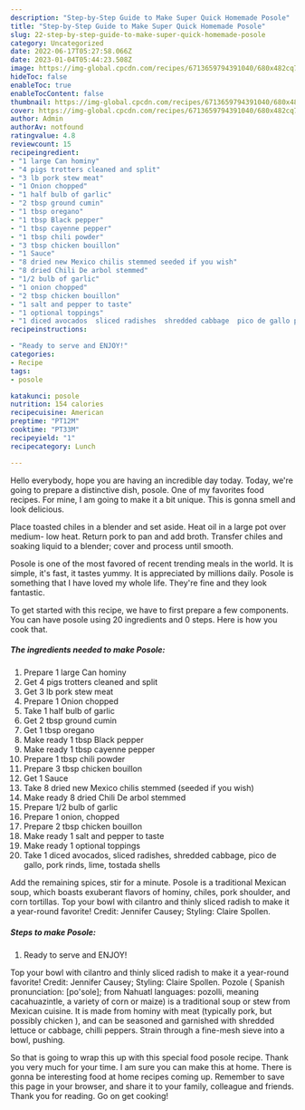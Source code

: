 ```yaml
---
description: "Step-by-Step Guide to Make Super Quick Homemade Posole"
title: "Step-by-Step Guide to Make Super Quick Homemade Posole"
slug: 22-step-by-step-guide-to-make-super-quick-homemade-posole
category: Uncategorized
date: 2022-06-17T05:27:58.066Z
date: 2023-01-04T05:44:23.508Z
image: https://img-global.cpcdn.com/recipes/6713659794391040/680x482cq70/posole-recipe-main-photo.jpg
hideToc: false
enableToc: true
enableTocContent: false
thumbnail: https://img-global.cpcdn.com/recipes/6713659794391040/680x482cq70/posole-recipe-main-photo.jpg
cover: https://img-global.cpcdn.com/recipes/6713659794391040/680x482cq70/posole-recipe-main-photo.jpg
author: Admin
authorAv: notfound
ratingvalue: 4.8
reviewcount: 15
recipeingredient:
- "1 large Can hominy"
- "4 pigs trotters cleaned and split"
- "3 lb pork stew meat"
- "1 Onion chopped"
- "1 half bulb of garlic"
- "2 tbsp ground cumin"
- "1 tbsp oregano"
- "1 tbsp Black pepper"
- "1 tbsp cayenne pepper"
- "1 tbsp chili powder"
- "3 tbsp chicken bouillon"
- "1 Sauce"
- "8 dried new Mexico chilis stemmed seeded if you wish"
- "8 dried Chili De arbol stemmed"
- "1/2 bulb of garlic"
- "1 onion chopped"
- "2 tbsp chicken bouillon"
- "1 salt and pepper to taste"
- "1 optional toppings"
- "1 diced avocados  sliced radishes  shredded cabbage  pico de gallo pork rinds  lime tostada shells"
recipeinstructions:

- "Ready to serve and ENJOY!"
categories:
- Recipe
tags:
- posole

katakunci: posole 
nutrition: 154 calories
recipecuisine: American
preptime: "PT12M"
cooktime: "PT33M"
recipeyield: "1"
recipecategory: Lunch

---
```



Hello everybody, hope you are having an incredible day today. Today, we're going to prepare a distinctive dish, posole. One of my favorites food recipes. For mine, I am going to make it a bit unique. This is gonna smell and look delicious.

Place toasted chiles in a blender and set aside. Heat oil in a large pot over medium- low heat. Return pork to pan and add broth. Transfer chiles and soaking liquid to a blender; cover and process until smooth.

Posole is one of the most favored of recent trending meals in the world. It is simple, it's fast, it tastes yummy. It is appreciated by millions daily. Posole is something that I have loved my whole life. They're fine and they look fantastic.


To get started with this recipe, we have to first prepare a few components. You can have posole using 20 ingredients and 0 steps. Here is how you cook that.

<!--inarticleads1-->

##### The ingredients needed to make Posole:

1. Prepare 1 large Can hominy
1. Get 4 pigs trotters cleaned and split
1. Get 3 lb pork stew meat
1. Prepare 1 Onion chopped
1. Take 1 half bulb of garlic
1. Get 2 tbsp ground cumin
1. Get 1 tbsp oregano
1. Make ready 1 tbsp Black pepper
1. Make ready 1 tbsp cayenne pepper
1. Prepare 1 tbsp chili powder
1. Prepare 3 tbsp chicken bouillon
1. Get 1 Sauce
1. Take 8 dried new Mexico chilis stemmed (seeded if you wish)
1. Make ready 8 dried Chili De arbol stemmed
1. Prepare 1/2 bulb of garlic
1. Prepare 1 onion, chopped
1. Prepare 2 tbsp chicken bouillon
1. Make ready 1 salt and pepper to taste
1. Make ready 1 optional toppings
1. Take 1 diced avocados,  sliced radishes,  shredded cabbage,  pico de gallo, pork rinds,  lime, tostada shells


Add the remaining spices, stir for a minute. Posole is a traditional Mexican soup, which boasts exuberant flavors of hominy, chiles, pork shoulder, and corn tortillas. Top your bowl with cilantro and thinly sliced radish to make it a year-round favorite! Credit: Jennifer Causey; Styling: Claire Spollen. 

<!--inarticleads2-->

##### Steps to make Posole:


1. Ready to serve and ENJOY!

Top your bowl with cilantro and thinly sliced radish to make it a year-round favorite! Credit: Jennifer Causey; Styling: Claire Spollen. Pozole ( Spanish pronunciation: [po&#39;sole]; from Nahuatl languages: pozolli, meaning cacahuazintle, a variety of corn or maize) is a traditional soup or stew from Mexican cuisine. It is made from hominy with meat (typically pork, but possibly chicken ), and can be seasoned and garnished with shredded lettuce or cabbage, chilli peppers. Strain through a fine-mesh sieve into a bowl, pushing. 

So that is going to wrap this up with this special food posole recipe. Thank you very much for your time. I am sure you can make this at home. There is gonna be interesting food at home recipes coming up. Remember to save this page in your browser, and share it to your family, colleague and friends. Thank you for reading. Go on get cooking!
